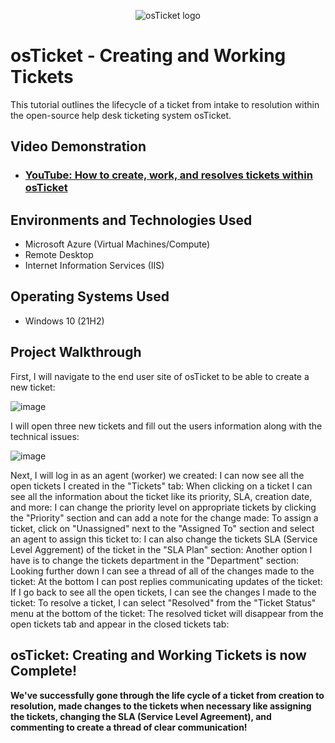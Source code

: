 <p align="center">
<img src="https://i.imgur.com/Clzj7Xs.png" alt="osTicket logo"/>
</p>

<h1>osTicket - Creating and Working Tickets</h1>
This tutorial outlines the lifecycle of a ticket from intake to resolution within the open-source help desk ticketing system osTicket.<br />


<h2>Video Demonstration</h2>

- ### [YouTube: How to create, work, and resolves tickets within osTicket](https://www.youtube.com)

<h2>Environments and Technologies Used</h2>

- Microsoft Azure (Virtual Machines/Compute)
- Remote Desktop
- Internet Information Services (IIS)

<h2>Operating Systems Used </h2>

- Windows 10</b> (21H2)

<h2>Project Walkthrough</h2>

First, I will navigate to the end user site of osTicket to be able to create a new ticket:

![image](https://github.com/user-attachments/assets/aadcbf54-71f9-44b3-9179-bd83073da02b)

I will open three new tickets and fill out the users information along with the technical issues:

![image](https://github.com/user-attachments/assets/636e60bb-3a9d-4a69-90e2-9bfa409c4028)

Next, I will log in as an agent (worker) we created:
I can now see all the open tickets I created in the "Tickets" tab:
When clicking on a ticket I can see all the information about the ticket like its priority, SLA, creation date, and more:
I can change the priority level on appropriate tickets by clicking the "Priority" section and can add a note for the change made:
To assign a ticket, click on "Unassigned" next to the "Assigned To" section and select an agent to assign this ticket to:
I can also change the tickets SLA (Service Level Aggrement) of the ticket in the "SLA Plan" section:
Another option I have is to change the tickets department in the "Department" section:
Looking further down I can see a thread of all of the changes made to the ticket:
At the bottom I can post replies communicating updates of the ticket:
If I go back to see all the open tickets, I can see the changes I made to the ticket:
To resolve a ticket, I can select "Resolved" from the "Ticket Status" menu at the bottom of the ticket:
The resolved ticket will disappear from the open tickets tab and appear in the closed tickets tab:

<h2>osTicket: Creating and Working Tickets is now Complete!</h2>

<b> We've successfully gone through the life cycle of a ticket from creation to resolution, made changes to the tickets when necessary like assigning the tickets, changing the SLA (Service Level Agreement), and commenting to create a thread of clear communication! </b>
